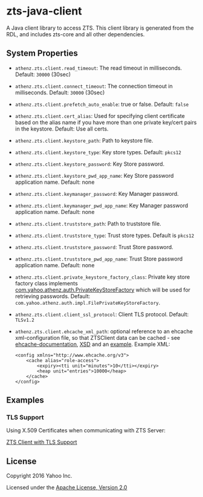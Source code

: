 zts-java-client
===============

A Java client library to access ZTS. This client library is generated
from the RDL, and includes zts-core and all other dependencies.

## System Properties

- `athenz.zts.client.read_timeout`: The read timeout in milliseconds. Default: `30000` (30sec)
- `athenz.zts.client.connect_timeout`:  The connection timeout in milliseconds. Default: `30000` (30sec)
- `athenz.zts.client.prefetch_auto_enable`:  true or false. Default: `false`

- `athenz.zts.client.cert_alias`: Used for specifying client certificate based on the alias name if you have more than one private key/cert pairs in the keystore. Default: Use all certs.
- `athenz.zts.client.keystore_path`: Path to keystore file. 
- `athenz.zts.client.keystore_type`: Key store types.  Default: `pkcs12`
- `athenz.zts.client.keystore_password`: Key Store password.
- `athenz.zts.client.keystore_pwd_app_name`: Key Store password application name. Default: none
- `athenz.zts.client.keymanager_password`: Key Manager password.
- `athenz.zts.client.keymanager_pwd_app_name`: Key Manager password application name. Default: none

- `athenz.zts.client.truststore_path`: Path to truststore file. 
- `athenz.zts.client.truststore_type`: Trust store types.  Default is `pkcs12`
- `athenz.zts.client.truststore_password`: Trust Store password.
- `athenz.zts.client.truststore_pwd_app_name`: Trust Store password application name. Default: none
- `athenz.zts.client.private_keystore_factory_class`: Private key store factory class implements [com.yahoo.athenz.auth.PrivateKeyStoreFactory](https://github.com/yahoo/athenz/blob/master/libs/java/auth_core/src/main/java/com/yahoo/athenz/auth/PrivateKeyStoreFactory.java) 
which will be used for retrieving passwords. Default: `com.yahoo.athenz.auth.impl.FilePrivateKeyStoreFactory`.

- `athenz.zts.client.client_ssl_protocol`: Client TLS protocol. Default: `TLSv1.2`

- `athenz.zts.client.ehcache_xml_path`: optional reference to an ehcache xml-configuration file, so that ZTSClient data can be cached -
     see [ehcache-documentation](https://www.ehcache.org/documentation/3.8/xml.html), [XSD](http://www.ehcache.org/ehcache.xml) and an [example](https://www.ehcache.org/documentation/3.0/examples.html#xml-with-107-extension).
  Example XML:
    ```
    <config xmlns="http://www.ehcache.org/v3">
        <cache alias="role-access">
            <expiry><tti unit="minutes">10</tti></expiry>
            <heap unit="entries">10000</heap>
        </cache>
    </config>
    ```

## Examples

### TLS Support

Using X.509 Certificates when communicating with ZTS Server:

[ZTS Client with TLS Support](https://github.com/yahoo/athenz/tree/master/clients/java/zts/core/examples/tls-support)

## License

Copyright 2016 Yahoo Inc.

Licensed under the [Apache License, Version 2.0](http://www.apache.org/licenses/LICENSE-2.0)

